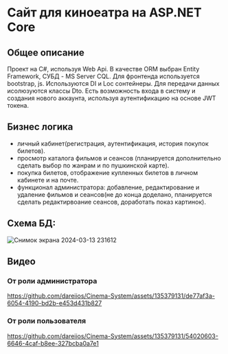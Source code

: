# Сайт для киноеатра на ASP.NET Core

## Общее описание

Проект на C#, используя Web Api.
В качестве ORM выбран Entity Framework, СУБД - MS Server CQL.
Для фронтенда используется bootstrap, js.
Используются DI и Loc сонтейнеры.
Для передачи данных исолюзуются классы Dto.
Есть возможность входа в систему и создания нового аккаунта, используя аутентификацию на основе JWT токена.

## Бизнес логика

-   личный кабинет(регистрация, аутентификация, история покупок билетов).
-   просмотр каталога фильмов и сеансов (планируется дополнительно сделать выбор по жанрам и по пушкинской карте).
-   покупка билетов, отображение купленных билетов в личном кабинете и на почте.
-   функционал администратора: добавление, редактирование и удаление фильмов и сеансов(не до конца доделано, планируется сделать редактирвоание сеансов, доработать показ картинок).

## Схема БД:
![Снимок экрана 2024-03-13 231612](https://github.com/dareiios/Cinema-System/assets/135379131/cfbc9a2f-8ab6-400f-a0ac-f0e4f9121d3b)

## Видео

### От роли администратора

https://github.com/dareiios/Cinema-System/assets/135379131/de77af3a-6054-4190-bd2b-e453d431b827
### От роли пользователя

https://github.com/dareiios/Cinema-System/assets/135379131/54020603-6646-4caf-b8ee-327bcba0a7e1




